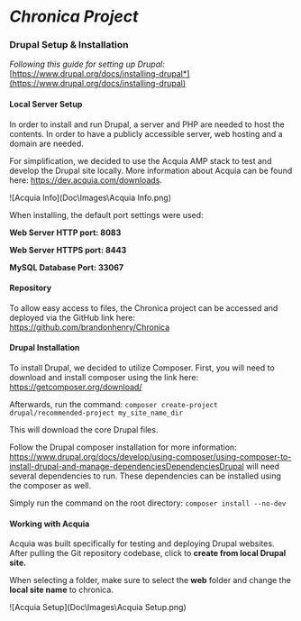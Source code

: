 # *Chronica Project*

### Drupal Setup & Installation

*Following this guide for setting up Drupal:* [https://www.drupal.org/docs/installing-drupal*](https://www.drupal.org/docs/installing-drupal) 



#### Local Server Setup

In order to install and run Drupal, a server and PHP are needed to host the contents. In order to have a publicly accessible server, web hosting and a domain are needed. 



For simplification, we decided to use the Acquia AMP stack to test and develop the Drupal site locally. More information about Acquia can be found here: https://dev.acquia.com/downloads.



![Acquia Info](Doc\Images\Acquia Info.png)



When installing, the default port settings were used:

**Web Server HTTP port: 8083**

**Web Server HTTPS port: 8443**

**MySQL Database Port: 33067**



#### Repository

To allow easy access to files, the Chronica project can be accessed and deployed via the GitHub link here: https://github.com/brandonhenry/Chronica



#### Drupal Installation

To install Drupal, we decided to utilize Composer. First, you will need to download and install composer using the link here: https://getcomposer.org/download/



Afterwards, run the command: `composer create-project drupal/recommended-project my_site_name_dir`



This will download the core Drupal files. 



Follow the Drupal composer installation for more information: https://www.drupal.org/docs/develop/using-composer/using-composer-to-install-drupal-and-manage-dependenciesDependenciesDrupal will need several dependencies to run. These dependencies can be installed using the composer as well. 



Simply run the command on the root directory: `composer install --no-dev`



#### Working with Acquia 

Acquia was built specifically for testing and deploying Drupal websites. After pulling the Git repository codebase, click to **create from local Drupal site.**

When selecting a folder, make sure to select the **web** folder and change the **local site name** to chronica.



![Acquia Setup](Doc\Images\Acquia Setup.png)